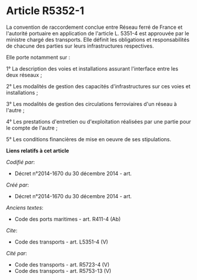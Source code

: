 # Article R5352-1

La convention de raccordement conclue entre Réseau ferré de France et l'autorité portuaire en application de l'article L.
5351-4 est approuvée par le ministre chargé des transports. Elle définit les obligations et responsabilités de chacune des
parties sur leurs infrastructures respectives. 

Elle porte notamment sur : 

1° La description des voies et installations assurant l'interface entre les deux réseaux ; 

2° Les modalités de gestion des capacités d'infrastructures sur ces voies et installations ; 

3° Les modalités de gestion des circulations ferroviaires d'un réseau à l'autre ; 

4° Les prestations d'entretien ou d'exploitation réalisées par une partie pour le compte de l'autre ; 

5° Les conditions financières de mise en oeuvre de ses stipulations.

**Liens relatifs à cet article**

_Codifié par_:

  - Décret n°2014-1670 du 30 décembre 2014 - art.

_Créé par_:

  - Décret n°2014-1670 du 30 décembre 2014 - art.

_Anciens textes_:

  - Code des ports maritimes - art. R411-4 (Ab)

_Cite_:

  - Code des transports - art. L5351-4 (V)

_Cité par_:

  - Code des transports - art. R5723-4 (V)
  - Code des transports - art. R5753-13 (V)
